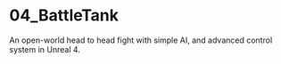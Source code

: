 # 04_BattleTank
An open-world head to head fight with simple AI, and advanced control system in Unreal 4.
